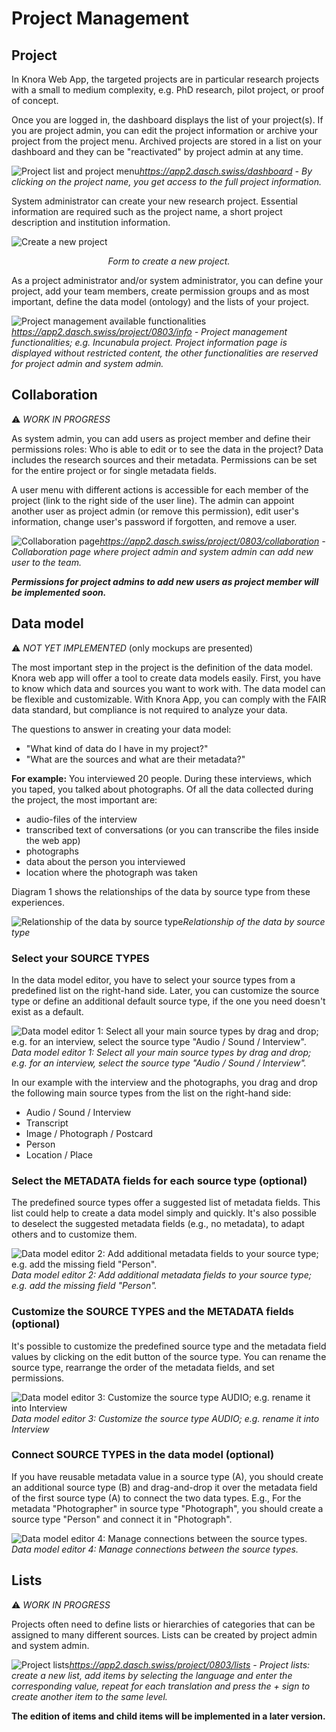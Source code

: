 # Project Management

## Project

In Knora Web App, the targeted projects are in particular research projects with a small to medium complexity, e.g. PhD research, pilot project, or proof of concept.

Once you are logged in, the dashboard displays the list of your project(s). If you are project admin, you can edit the project information or archive your project from the project menu. Archived projects are stored in a list on your dashboard and they can be "reactivated" by project admin at any time. 

![Project list and project menu](../assets/images/knora-app/project-list.png)*https://app2.dasch.swiss/dashboard - By clicking on the project name, you get access to the full project information.*

System administrator can create your new research project. Essential information are required such as the project name, a short project description and institution information.

![Create a new project](../assets/images/knora-app/project-create-new.png)<center>*Form to create a new project.*</center>

As a project administrator and/or system administrator, you can define your project, add your team members, create permission groups and as most important, define the data model (ontology) and the lists of your project.

![Project management available functionalities](../assets/images/knora-app/project-info.png)*https://app2.dasch.swiss/project/0803/info - Project management functionalities; e.g. Incunabula project. Project information page is displayed without restricted content, the other functionalities are reserved for project admin and system admin.*

## Collaboration
&#9888; *WORK IN PROGRESS*

As system admin, you can add users as project member and define their permissions roles: Who is able to edit or to see the data in the project? Data includes the research sources and their metadata. Permissions can be set for the entire project or for single metadata fields. 

A user menu with different actions is accessible for each member of the project (link to the right side of the user line). The admin can appoint another user as project admin (or remove this permission), edit user's information, change user's password if forgotten, and remove a user.

![Collaboration page](../assets/images/knora-app/project-collaboration.png)*https://app2.dasch.swiss/project/0803/collaboration - Collaboration page where project admin and system admin can add new user to the team.*

***Permissions for project admins to add new users as project member will be implemented soon.***


## Data model
&#9888; *NOT YET IMPLEMENTED* (only mockups are presented)

The most important step in the project is the definition of the data model. Knora web app will offer a tool to create data models easily. First, you have to know which data and sources you want to work with. The data model can be flexible and customizable. With Knora App, you can comply with the FAIR data standard, but compliance is not required to analyze your data.

The questions to answer in creating your data model:

- "What kind of data do I have in my project?"
- "What are the sources and what are their metadata?"

**For example:** You interviewed 20 people. During these interviews, which you taped, you talked about photographs. Of all the data collected during the project, the most important are:

- audio-files of the interview
- transcribed text of conversations (or you can transcribe the files inside the web app)
- photographs
- data about the person you interviewed
- location where the photograph was taken

Diagram 1 shows the relationships of the data by source type from these experiences.

![Relationship of the data by source type](../assets/images/knora-app/diagram-data-model.png)*Relationship of the data by source type*

### Select your SOURCE TYPES

In the data model editor, you have to select your source types from a predefined list on the right-hand side. Later, you can customize the source type or define an additional default source type, if the one you need doesn't exist as a default.

![Data model editor 1: Select all your main source types by drag and drop; e.g. for an interview, select the source type "Audio / Sound / Interview".](../assets/images/knora-app/data-model-add-source.png)*Data model editor 1: Select all your main source types by drag and drop; e.g. for an interview, select the source type "Audio / Sound / Interview".*

In our example with the interview and the photographs, you drag and drop the following main source types from the list on the right-hand side:

- Audio / Sound / Interview
- Transcript
- Image / Photograph / Postcard
- Person
- Location / Place

### Select the METADATA fields for each source type (optional)

The predefined source types offer a suggested list of metadata fields. This list could help to create a data model simply and quickly. It's also possible to deselect the suggested metadata fields (e.g., no metadata), to adapt others and to customize them.

![Data model editor 2: Add additional metadata fields to your source type; e.g. add the missing field "Person".](../assets/images/knora-app/data-model-add-property.png)*Data model editor 2: Add additional metadata fields to your source type; e.g. add the missing field "Person".*

### Customize the SOURCE TYPES and the METADATA fields (optional)

It's possible to customize the predefined source type and the metadata field values by clicking on the edit button of the source type. You can rename the source type, rearrange the order of the metadata fields, and set permissions.

![Data model editor 3: Customize the source type AUDIO; e.g. rename it into Interview](../assets/images/knora-app/data-model-edit-source.png)*Data model editor 3: Customize the source type AUDIO; e.g. rename it into Interview*

### Connect SOURCE TYPES in the data model (optional)

If you have reusable metadata value in a source type (A), you should create an additional source type (B) and drag-and-drop it over the metadata field of the first source type (A) to connect the two data types.
E.g., For the metadata "Photographer" in source type "Photograph", you should create a source type "Person" and connect it in "Photograph".

![Data model editor 4: Manage connections between the source types.](../assets/images/knora-app/data-model-example.png)*Data model editor 4: Manage connections between the source types.*

## Lists
&#9888; *WORK IN PROGRESS*

Projects often need to define lists or hierarchies of categories that can be assigned to many different sources. Lists can be created by project admin and system admin. 

![Project lists](../assets/images/knora-app/project-lists.png)*https://app2.dasch.swiss/project/0803/lists - Project lists: create a new list, add items by selecting the language and enter the corresponding value, repeat for each translation and press the + sign to create another item to the same level.*

**The edition of items and child items will be implemented in a later version.**
